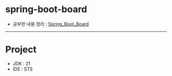 # spring-boot-board
- 공부한 내용 정리 : <a href="https://velog.io/@hajju/series/SpringBootBoard">Spring_Boot_Board</a>
---

# Project
- JDK : 21
- IDE : STS
